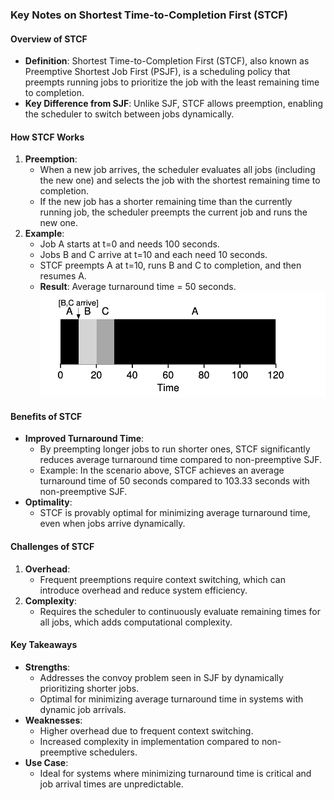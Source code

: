 ### Key Notes on Shortest Time-to-Completion First (STCF)

#### Overview of STCF

- **Definition**: Shortest Time-to-Completion First (STCF), also known as Preemptive Shortest Job First (PSJF), is a scheduling policy that preempts running jobs to prioritize the job with the least remaining time to completion.
- **Key Difference from SJF**: Unlike SJF, STCF allows preemption, enabling the scheduler to switch between jobs dynamically.

#### How STCF Works

1. **Preemption**:
    - When a new job arrives, the scheduler evaluates all jobs (including the new one) and selects the job with the shortest remaining time to completion.
    - If the new job has a shorter remaining time than the currently running job, the scheduler preempts the current job and runs the new one.
2. **Example**:
    - Job A starts at t=0 and needs 100 seconds.
    - Jobs B and C arrive at t=10 and each need 10 seconds.
    - STCF preempts A at t=10, runs B and C to completion, and then resumes A.
    - **Result**: Average turnaround time = 50 seconds.
![alt](chapter-7-shortest-job-to-completion-first.png)

#### Benefits of STCF

- **Improved Turnaround Time**:
    - By preempting longer jobs to run shorter ones, STCF significantly reduces average turnaround time compared to non-preemptive SJF.
    - Example: In the scenario above, STCF achieves an average turnaround time of 50 seconds compared to 103.33 seconds with non-preemptive SJF.
- **Optimality**:
    - STCF is provably optimal for minimizing average turnaround time, even when jobs arrive dynamically.

#### Challenges of STCF

1. **Overhead**:
    - Frequent preemptions require context switching, which can introduce overhead and reduce system efficiency.
2. **Complexity**:
    - Requires the scheduler to continuously evaluate remaining times for all jobs, which adds computational complexity.

#### Key Takeaways

- **Strengths**:
    - Addresses the convoy problem seen in SJF by dynamically prioritizing shorter jobs.
    - Optimal for minimizing average turnaround time in systems with dynamic job arrivals.
- **Weaknesses**:
    - Higher overhead due to frequent context switching.
    - Increased complexity in implementation compared to non-preemptive schedulers.
- **Use Case**:
    - Ideal for systems where minimizing turnaround time is critical and job arrival times are unpredictable.